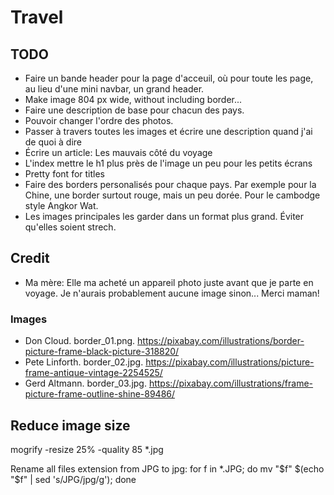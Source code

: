 # Travel

## TODO

- Faire un bande header pour la page d'acceuil, où pour toute les page, au lieu d'une mini navbar, un grand header.
- Make image 804 px wide, without including border...
- Faire une description de base pour chacun des pays.
- Pouvoir changer l'ordre des photos.
- Passer à travers toutes les images et écrire une description quand j'ai de quoi à dire
- Écrire un article: Les mauvais côté du voyage
- L'index mettre le h1 plus près de l'image un peu pour les petits écrans
- Pretty font for titles
- Faire des borders personalisés pour chaque pays. Par exemple pour la Chine, une border surtout rouge, mais un peu dorée. Pour le cambodge style Angkor Wat.
- Les images principales les garder dans un format plus grand. Éviter qu'elles soient strech.

## Credit

- Ma mère: Elle ma acheté un appareil photo juste avant que je parte en voyage. Je n'aurais probablement aucune image sinon... Merci maman!

### Images

- Don Cloud. border_01.png. https://pixabay.com/illustrations/border-picture-frame-black-picture-318820/
- Pete Linforth. border_02.jpg. https://pixabay.com/illustrations/picture-frame-antique-vintage-2254525/
- Gerd Altmann. border_03.jpg. https://pixabay.com/illustrations/frame-picture-frame-outline-shine-89486/

## Reduce image size
mogrify -resize 25% -quality 85 *.jpg

Rename all files extension from JPG to jpg:
for f in *.JPG; do mv "$f" $(echo "$f" | sed 's/JPG/jpg/g'); done
